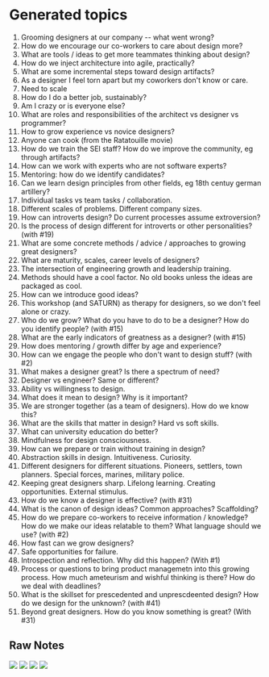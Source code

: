 # Generated topics

1. Grooming designers at our company -- what went wrong?
2. How do we encourage our co-workers to care about design more?
3. What are tools / ideas to get more teammates thinking about design?
4. How do we inject architecture into agile, practically?
5. What are some incremental steps toward design artifacts?
6. As a designer I feel torn apart but my coworkers don't know or care.
7. Need to scale
8. How do I do a better job, sustainably?
9. Am I crazy or is everyone else?
10. What are roles and responsibilities of the architect vs designer vs programmer?
11. How to grow experience vs novice designers?
12. Anyone can cook (from the Ratatouille movie)
13. How do we train the SEI staff?  How do we improve the community, eg through artifacts?
14. How can we work with experts who are not software experts?
15. Mentoring: how do we identify candidates?
16. Can we learn design principles from other fields, eg 18th centuy german artillery?
17. Individual tasks vs team tasks / collaboration.
18. Different scales of problems.  Different company sizes.
19. How can introverts design? Do current processes assume extroversion?
20. Is the process of design different for introverts or other personalities? (with #19)
21. What are some concrete methods / advice / approaches to growing great designers?
22. What are maturity, scales, career levels of designers?
23. The intersection of engineering growth and leadership training.
24. Methods should have a cool factor.  No old books unless the ideas are packaged as cool.
25. How can we introduce good ideas?
26. This workshop (and SATURN) as therapy for designers, so we don't feel alone or crazy.
27. Who do we grow?  What do you have to do to be a designer? How do you identify people? (with #15)
28. What are the early indicators of greatness as a designer? (with #15)
29. How does mentoring / growth differ by age and experience?
30. How can we engage the people who don't want to design stuff? (with #2)
31. What makes a designer great?  Is there a spectrum of need?
32. Designer vs engineer?  Same or different?
33. Ability vs willingness to design.
34. What does it mean to design?  Why is it important?
35. We are stronger together (as a team of designers).  How do we know this?
36. What are the skills that matter in design?  Hard vs soft skills.
37. What can university education do better?
38. Mindfulness for design consciousness.
39. How can we prepare or train without training in design?
40. Abstraction skills in design.  Intuitiveness.  Curiosity.
41. Different designers for different situations.  Pioneers, settlers, town planners.  Special forces, marines, military police.
42. Keeping great designers sharp.  Lifelong learning.  Creating opportunities.  External stimulus.
43. How do we know a designer is effective? (with #31)
44. What is the canon of design ideas?  Common approaches? Scaffolding?
45. How do we prepare co-workers to receive information / knowledge?  How do we make our ideas relatable to them?  What language should we use? (with #2)
46. How fast can we grow designers?
47. Safe opportunities for failure.
48. Introspection and reflection.  Why did this happen? (With #1)
49. Process or questions to bring product managemetn into this growing process. How much ameteurism and wishful thinking is there?  How do we deal with deadlines?
50. What is the skillset for prescedented and unprescdeented design?  How do we design for the unknown? (with #41)
51. Beyond great designers.  How do you know something is great?  (With #31)


## Raw Notes

![](https://github.com/michaelkeeling/saturn2018-growing-great-software-designers-workshop/blob/master/images/topics-1.jpg)
![](https://github.com/michaelkeeling/saturn2018-growing-great-software-designers-workshop/blob/master/images/topics-2.jpg)
![](https://github.com/michaelkeeling/saturn2018-growing-great-software-designers-workshop/blob/master/images/topics-3.jpg)
![](https://github.com/michaelkeeling/saturn2018-growing-great-software-designers-workshop/blob/master/images/topics-4.jpg)
